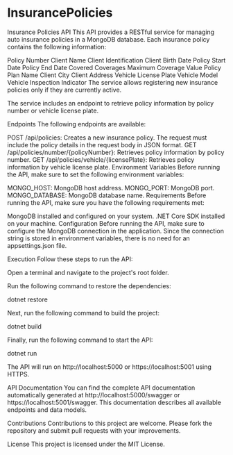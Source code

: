 # InsurancePolicies
Insurance Policies API
This API provides a RESTful service for managing auto insurance policies in a MongoDB database. Each insurance policy contains the following information:

Policy Number
Client Name
Client Identification
Client Birth Date
Policy Start Date
Policy End Date
Covered Coverages
Maximum Coverage Value
Policy Plan Name
Client City
Client Address
Vehicle License Plate
Vehicle Model
Vehicle Inspection Indicator
The service allows registering new insurance policies only if they are currently active.

The service includes an endpoint to retrieve policy information by policy number or vehicle license plate.

Endpoints
The following endpoints are available:

POST /api/policies: Creates a new insurance policy. The request must include the policy details in the request body in JSON format.
GET /api/policies/number/{policyNumber}: Retrieves policy information by policy number.
GET /api/policies/vehicle/{licensePlate}: Retrieves policy information by vehicle license plate.
Environment Variables
Before running the API, make sure to set the following environment variables:

MONGO_HOST: MongoDB host address.
MONGO_PORT: MongoDB port.
MONGO_DATABASE: MongoDB database name.
Requirements
Before running the API, make sure you have the following requirements met:

MongoDB installed and configured on your system.
.NET Core SDK installed on your machine.
Configuration
Before running the API, make sure to configure the MongoDB connection in the application. Since the connection string is stored in environment variables, there is no need for an appsettings.json file.

Execution
Follow these steps to run the API:

Open a terminal and navigate to the project's root folder.

Run the following command to restore the dependencies:

dotnet restore

Next, run the following command to build the project:


dotnet build

Finally, run the following command to start the API:

dotnet run

The API will run on http://localhost:5000 or https://localhost:5001 using HTTPS.

API Documentation
You can find the complete API documentation automatically generated at http://localhost:5000/swagger or https://localhost:5001/swagger. This documentation describes all available endpoints and data models.

Contributions
Contributions to this project are welcome. Please fork the repository and submit pull requests with your improvements.

License
This project is licensed under the MIT License.
